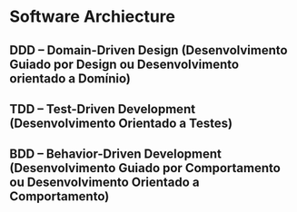 # Software Archiecture

## DDD – Domain-Driven Design (Desenvolvimento Guiado por Design ou Desenvolvimento orientado a Domínio)

## TDD – Test-Driven Development (Desenvolvimento Orientado a Testes)

## BDD – Behavior-Driven Development (Desenvolvimento Guiado por Comportamento ou Desenvolvimento Orientado a Comportamento)